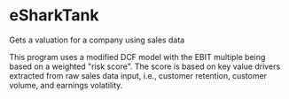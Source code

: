 # eSharkTank
Gets a valuation for a company using sales data

This program uses a modified DCF model with the EBIT multiple being based on a weighted "risk score". 
The score is based on key value drivers extracted from raw sales data input, i.e., customer retention, customer volume, and earnings volatility.
